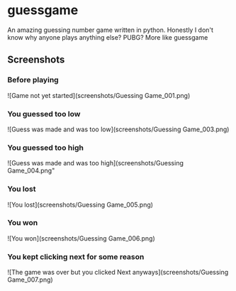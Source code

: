 # guessgame
An amazing guessing number game written in python. Honestly I don't know why anyone plays anything else? PUBG? More like guessgame

## Screenshots
### Before playing

![Game not yet started](screenshots/Guessing Game_001.png)


### You guessed too low

![Guess was made and was too low](screenshots/Guessing Game_003.png)

### You guessed too high

![Guess was made and was too high](screenshots/Guessing Game_004.png"

### You lost

![You lost](screenshots/Guessing Game_005.png)

### You won

![You won](screenshots/Guessing Game_006.png)

### You kept clicking next for some reason

![The game was over but you clicked Next anyways](screenshots/Guessing Game_007.png)